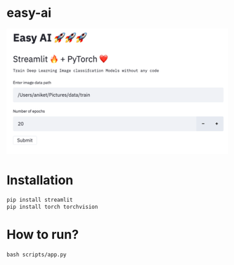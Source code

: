 # easy-ai
![alt text](/images/easy-ai.png)


# Installation
```
pip install streamlit
pip install torch torchvision
```

# How to run?
`bash scripts/app.py`
